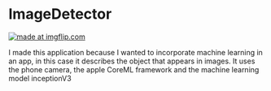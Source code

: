 # ImageDetector
<a href="https://imgflip.com/gif/2fnl51"><img src="https://i.imgflip.com/2fnl51.gif" title="made at imgflip.com"/></a>

I made this application because I wanted to incorporate machine learning in an app, in this case it describes the object that appears in images. It uses the phone camera, the apple CoreML framework and the machine learning model inceptionV3
